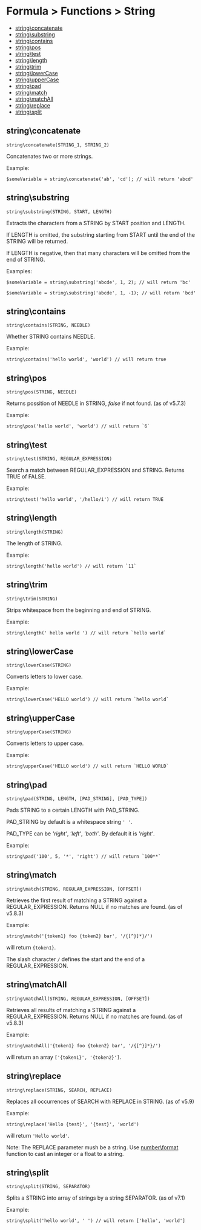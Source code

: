 # Formula > Functions > String

* [string\concatenate](#stringconcatenate)
* [string\substring](#stringsubstring)
* [string\contains](#stringcontains)
* [string\pos](#stringpos)
* [string\test](#stringtest)
* [string\length](#stringlength)
* [string\trim](#stringtrim)
* [string\lowerCase](#stringlowercase)
* [string\upperCase](#stringuppercase)
* [string\pad](#stringpad)
* [string\match](#stringmatch)
* [string\matchAll](#stringmatchall)
* [string\replace](#stringreplace)
* [string\split](#stringsplit)


## string\concatenate

`string\concatenate(STRING_1, STRING_2)`

Concatenates two or more strings.

Example:

```
$someVariable = string\concatenate('ab', 'cd'); // will return 'abcd'
```

## string\substring

`string\substring(STRING, START, LENGTH)`

Extracts the characters from a STRING by START position and LENGTH.

If LENGTH is omitted, the substring starting from START until the end of the STRING will be returned.

If LENGTH is negative, then that many characters will be omitted from the end of STRING.

Examples:

```
$someVariable = string\substring('abcde', 1, 2); // will return 'bc'

$someVariable = string\substring('abcde', 1, -1); // will return 'bcd'
```

## string\contains

`string\contains(STRING, NEEDLE)`

Whether STRING contains NEEDLE.

Example:

```
string\contains('hello world', 'world') // will return true
```

## string\pos

`string\pos(STRING, NEEDLE)`

Returns possition of NEEDLE in STRING, *false* if not found. (as of v5.7.3)

Example:

```
string\pos('hello world', 'world') // will return `6`
```

## string\test

`string\test(STRING, REGULAR_EXPRESSION)`

Search a match between REGULAR_EXPRESSION and STRING. Returns TRUE of FALSE.

Example:

```
string\test('hello world', '/hello/i') // will return TRUE
```

## string\length

`string\length(STRING)`

The length of STRING.

Example:

```
string\length('hello world') // will return `11`
```

## string\trim

`string\trim(STRING)`

Strips whitespace from the beginning and end of STRING.

Example:

```
string\length(' hello world ') // will return `hello world`
```

## string\lowerCase

`string\lowerCase(STRING)`

Converts letters to lower case.

Example:

```
string\lowerCase('HELLO world') // will return `hello world`
```

## string\upperCase

`string\upperCase(STRING)`

Converts letters to upper case.

Example:

```
string\upperCase('HELLO world') // will return `HELLO WORLD`
```

## string\pad

`string\pad(STRING, LENGTH, [PAD_STRING], [PAD_TYPE])`

Pads STRING to a certain LENGTH with PAD_STRING.

PAD_STRING by default is a whitespace string `' '`.

PAD_TYPE can be *'right'*, *'left'*, *'both'*. By default it is *'right'*.

Example:

```
string\pad('100', 5, '*', 'right') // will return `100**`
```

## string\match

`string\match(STRING, REGULAR_EXPRESSION, [OFFSET])`

Retrieves the first result of matching a STRING against a REGULAR_EXPRESSION. Returns NULL if no matches are found. (as of v5.8.3)

Example:

`string\match('{token1} foo {token2} bar', '/{[^}]*}/')`

will return `{token1}`.

The slash character `/` defines the start and the end of a REGULAR_EXPRESSION.

## string\matchAll

`string\matchAll(STRING, REGULAR_EXPRESSION, [OFFSET])`

Retrieves all results of matching a STRING against a REGULAR_EXPRESSION. Returns NULL if no matches are found. (as of v5.8.3)

Example:

`string\matchAll('{token1} foo {token2} bar', '/{[^}]*}/')`

will return an array `['{token1}', '{token2}']`.

## string\replace

`string\replace(STRING, SEARCH, REPLACE)`

Replaces all occurrences of SEARCH with REPLACE in STRING. (as of v5.9)

Example:

`string\replace('Hello {test}', '{test}', 'world')`

will return `'Hello world'`.

Note: The REPLACE parameter mush be a string. Use [number\format](number.md#numberformat) function to cast an integer or a float to a string.


## string\split

`string\split(STRING, SEPARATOR)`

Splits a STRING into array of strings by a string SEPARATOR. (as of v7.1)

Example:

```
string\split('hello world', ' ') // will return ['hello', 'world']
```
